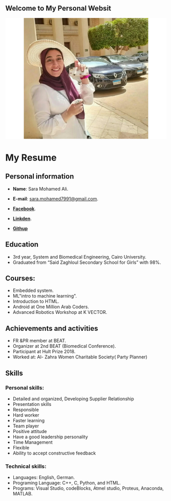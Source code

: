 ## Welcome to My Personal Websit
![Image](/assets/images/myphoto.jpeg)
# My Resume
## Personal information
* **Name**: Sara Mohamed Ali.

* **E-mail**: sara.mohamed7991@gmail.com.

* [**Facebook**](https://www.facebook.com/profile.php?id=10000206478212).

* [**Linkden**](https://www.linkedin.com/in/sara-mohamed-a81653147/).

* [**Githup**](https://github.com/saraamohamed])

## Education
* 3rd year, System and Biomedical Engineering, Cairo  University.
* Graduated from “Said Zaghloul Secondary School for Girls” with 98%.

## Courses:
* Embedded system.
* ML"intro to machine learning".
* Introduction to HTML.
* Android at One Million Arab Coders.
* Advanced Robotics Workshop at K VECTOR.

## Achievements and activities
* FR &PR member at BEAT.
* Organizer at 2nd BEAT (Biomedical Conference).
* Participant at Hult Prize 2018.
* Worked at:   Al- Zahra Women Charitable Society( Party Planner)

## Skills

### Personal skills: 
* Detailed and organized, Developing Supplier Relationship
* Presentation skills
* Responsible
* Hard worker
*	Faster learning
*	Team player
*	Positive attitude
*	Have a good leadership personality
*	Time Management
*	Flexible
*	Ability to accept constructive feedback

### Technical skills: 
* Languages: English, German.
* Programing Language: C++, C, Python, and HTML.
* Programs: Visual Studio, codeBlocks, Atmel studio, Proteus, Anaconda, MATLAB.
